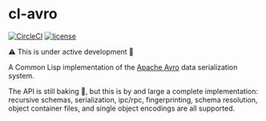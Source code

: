 # cl-avro

[![CircleCI](https://circleci.com/gh/SahilKang/cl-avro.svg?style=shield)](https://circleci.com/gh/SahilKang/cl-avro)
[![license](https://img.shields.io/badge/license-GPL%20v3-blue.svg)](https://github.com/SahilKang/cl-avro/blob/master/LICENSE)

:warning: This is under active development :construction:

A Common Lisp implementation of the
[Apache Avro](https://github.com/apache/avro) data serialization system.

The API is still baking :bread:, but this is by and large a complete
implementation: recursive schemas, serialization, ipc/rpc,
fingerprinting, schema resolution, object container files, and single
object encodings are all supported.
